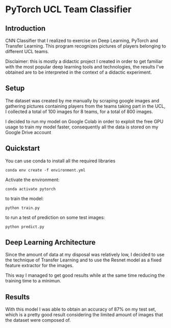 # PyTorch UCL Team Classifier

## Introduction
CNN Classifier that I realized to exercise on Deep Learning, PyTorch and Transfer Learning.
This program recognizes pictures of players belonging to different UCL teams.

Disclaimer: this is mostly a didactic project I created in order to get familiar with the most popular deep learning tools and technologies, the results I've obtained are to be interpreted in the context of a didactic experiment. 

## Setup
The dataset was created by me manually by scraping google images and gathering pictures containing players from the teams taking part in the UCL, I collected a total of 100 images for 8 teams, for a total of 800 images. 


I decided to run my model on Google Colab in order to exploit the free GPU usage to train my model faster, consequently all the data is stored on my Google Drive account

## Quickstart

You can use conda to install all the required libraries

    conda env create -f environment.yml

Activate the environment:

    conda activate pytorch

to train the model:

    python train.py

to run a test of prediction on some test images:

    python predict.py


## Deep Learning Architecture

Since the amount of data at my disposal was relatively low, I decided to use the technique of Transfer Learning and to use the Resnet model as a fixed feature extractor for the images. 

This way I managed to get good results while at the same time reducing the training time to a minimun.  


## Results

With this model I was able to obtain an accuracy of 87% on my test set, which is a pretty good result considering the limited amount of images that the dataset were composed of. 
